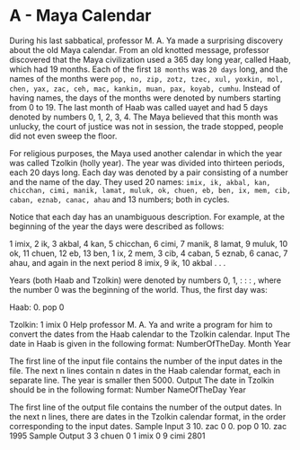 # A - Maya Calendar


During his last sabbatical, professor M. A. Ya made a surprising discovery about the old Maya calendar. From an old knotted message, professor discovered that the Maya civilization used a 365 day long year, called Haab, which had 19 months. Each of the first `18 months` was `20 days` long, and the names of the months were `pop, no, zip, zotz, tzec, xul, yoxkin, mol, chen, yax, zac, ceh, mac, kankin, muan, pax, koyab, cumhu`. Instead of having names, the days of the months were denoted by numbers starting from 0 to 19. The last month of Haab was called uayet and had 5 days denoted by numbers 0, 1, 2, 3, 4. The Maya believed that this month was unlucky, the court of justice was not in session, the trade stopped, people did not even sweep the floor.

For religious purposes, the Maya used another calendar in which the year was called Tzolkin (holly year). The year was divided into thirteen periods, each 20 days long. Each day was denoted by a pair consisting of a number and the name of the day. They used 20 names: `imix, ik, akbal, kan, chicchan, cimi, manik, lamat, muluk, ok, chuen, eb, ben, ix, mem, cib, caban, eznab, canac, ahau` and 13 numbers; both in cycles.

Notice that each day has an unambiguous description. For example, at the beginning of the year the days were described as follows:

1 imix, 2 ik, 3 akbal, 4 kan, 5 chicchan, 6 cimi, 7 manik, 8 lamat, 9 muluk, 10 ok, 11 chuen, 12 eb, 13 ben, 1 ix, 2 mem, 3 cib, 4 caban, 5 eznab, 6 canac, 7 ahau, and again in the next period 8 imix, 9 ik, 10 akbal . . .

Years (both Haab and Tzolkin) were denoted by numbers 0, 1, : : : , where the number 0 was the beginning of the world. Thus, the first day was:

Haab: 0. pop 0

Tzolkin: 1 imix 0
Help professor M. A. Ya and write a program for him to convert the dates from the Haab calendar to the Tzolkin calendar.
Input
The date in Haab is given in the following format:
NumberOfTheDay. Month Year

The first line of the input file contains the number of the input dates in the file. The next n lines contain n dates in the Haab calendar format, each in separate line. The year is smaller then 5000.
Output
The date in Tzolkin should be in the following format:
Number NameOfTheDay Year

The first line of the output file contains the number of the output dates. In the next n lines, there are dates in the Tzolkin calendar format, in the order corresponding to the input dates.
Sample Input
3
10. zac 0
0. pop 0
10. zac 1995
Sample Output
3
3 chuen 0
1 imix 0
9 cimi 2801